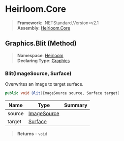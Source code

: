 # Heirloom.Core

> **Framework**: .NETStandard,Version=v2.1  
> **Assembly**: [Heirloom.Core][0]

## Graphics.Blit (Method)

> **Namespace**: [Heirloom][0]  
> **Declaring Type**: [Graphics][1]

### Blit(ImageSource, Surface)

Overwrites an image to target surface.

```cs
public void Blit(ImageSource source, Surface target)
```

| Name   | Type             | Summary |
|--------|------------------|---------|
| source | [ImageSource][2] |         |
| target | [Surface][3]     |         |

> **Returns** - `void`

[0]: ../../../Heirloom.Core.md
[1]: ../Graphics.md
[2]: ../ImageSource.md
[3]: ../Surface.md

